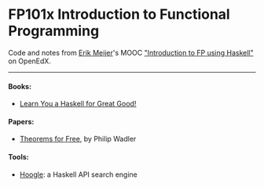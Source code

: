 # FP101x Introduction to Functional Programming

Code and notes from [Erik Meijer](https://twitter.com/headinthebox)'s MOOC ["Introduction to FP using Haskell"](https://www.edx.org/course/introduction-functional-programming-delftx-fp101x-0) on OpenEdX.

---

#### Books:

* [Learn You a Haskell for Great Good!](http://learnyouahaskell.com/chapters)

#### Papers:

* [Theorems for Free](http://ttic.uchicago.edu/~dreyer/course/papers/wadler.pdf), by Philip  Wadler

#### Tools:

* [Hoogle](https://www.haskell.org/hoogle/): a Haskell API search engine